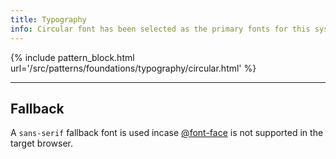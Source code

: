 ```yaml
---
title: Typography
info: Circular font has been selected as the primary fonts for this system.
---
```


{% include pattern_block.html url='/src/patterns/foundations/typography/circular.html' %}

---

## Fallback

A `sans-serif` fallback font is used incase [@font-face](https://www.w3schools.com/cssref/css3_pr_font-face_rule.asp) is not supported in the target browser. 

